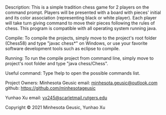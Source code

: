 Description:
  This is a simple tradition chess game for 2 players on the command prompt. Players will be presented with a 
  board with pieces' initial and its color association (representing black or white player). Each player will 
  take turn giving command to move their pieces following the rules of chess. This program is compatible with
  all operating system running java.
  
Compile:
  To compile the projects, simply move to the project's root folder (Chess58) and type "javac chess\*" on 
  Windows, or use your favorite software development tools such as eclipse to compile.

Running: 
  To run the compile project from command line, simply move to project's root folder and type "java 
  chess/Chess".
  
Useful command:
  Type !help to open the possible commands list.
  
Project Owners:
  Minhesota Geusic
    email: minhesota.geusic@outlook.com
    github: https://github.com/minhesotageusic
 
 Yunhao Xu
    email: yx245@scarletmail.rutgers.edu
   
Copyright © 2021 Minhesota Geusic, Yunhao Xu
